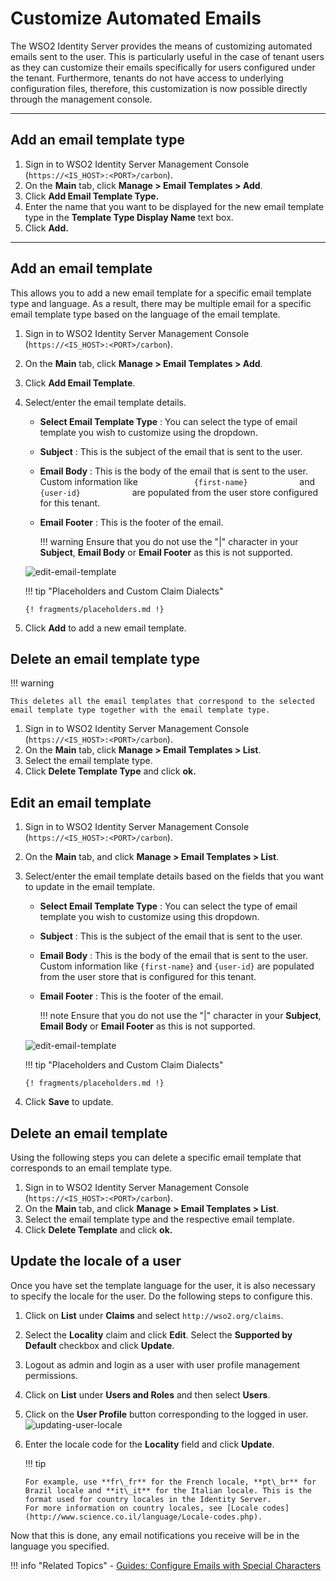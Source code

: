 # Customize Automated Emails

The WSO2 Identity Server provides the means of customizing automated emails sent to the user. This is particularly useful in the case of tenant users as they can customize their emails specifically for
users configured under the tenant. Furthermore, tenants do not have access to underlying configuration files, therefore, this customization is now possible directly through the management console.

---

## Add an email template type

1.  Sign in to WSO2 Identity Server Management Console (`https://<IS_HOST>:<PORT>/carbon`).
2.  On the **Main** tab, click **Manage > Email Templates > Add**.
3.  Click **Add Email Template Type.**
4.  Enter the name that you want to be displayed for the new email
    template type in the **Template Type Display Name** text box.
5.  Click **Add.**

---

## Add an email template

This allows you to add a new email template for a specific email template type and language. As a result, there may be multiple email for a specific email template type based on the language of the email
template.

1.  Sign in to WSO2 Identity Server Management Console (`https://<IS_HOST>:<PORT>/carbon`).
2.  On the **Main** tab, click **Manage > Email Templates > Add**.
3.  Click **Add Email Template**.
4.  Select/enter the email template details.  

    -   **Select Email Template Type** : You can select the type of
        email template you wish to customize using the dropdown.
    -   **Subject** : This is the subject of the email that is sent to
        the user.
    -   **Email Body** : This is the body of the email that is sent to
        the user. Custom information like
        `             {first-name}            ` and
        `             {user-id}            ` are populated from the user
        store configured for this tenant.
    -   **Email Footer** : This is the footer of the email.

        !!! warning
            Ensure that you do not use the "\|" character in your
            **Subject**, **Email Body** or **Email Footer** as this is not
            supported.
        

    ![edit-email-template](/assets/img/guides/edit-email-template.png) 

      
    !!! tip "Placeholders and Custom Claim Dialects"
        
        {! fragments/placeholders.md !}
    

5.  Click **Add** to add a new email template.

## Delete an email template type

!!! warning
    
    This deletes all the email templates that correspond to the selected email template type together with the email template type.
    

1.  Sign in to WSO2 Identity Server Management Console (`https://<IS_HOST>:<PORT>/carbon`).
2.  On the **Main** tab, click **Manage > Email Templates > List**.
3.  Select the email template type.
4.  Click **Delete Template Type** and click **ok.**

## Edit an email template

1.  Sign in to WSO2 Identity Server Management Console (`https://<IS_HOST>:<PORT>/carbon`).
2.  On the **Main** tab, and click **Manage > Email Templates > List**.
3.  Select/enter the email template details based on the fields that you
    want to update in the email template.  

    -   **Select Email Template Type** : You can select the type of email template you wish to customize using this dropdown.  
    -   **Subject** : This is the subject of the email that is sent to the user.
    -   **Email Body** : This is the body of the email that is sent to the user. Custom information like `{first-name}` and `{user-id}` are populated from the user store that is configured for this tenant.
    -   **Email Footer** : This is the footer of the email.

        !!! note
            Ensure that you do not use the "\|" character in your
            **Subject**, **Email Body** or **Email Footer** as this is not
            supported.
        

    ![edit-email-template](/assets/img/guides/edit-email-template.png) 

    !!! tip "Placeholders and Custom Claim Dialects"

        {! fragments/placeholders.md !}

4.  Click **Save** to update.

## Delete an email template

Using the following steps you can delete a specific email template that
corresponds to an email template type.

1.  Sign in to WSO2 Identity Server Management Console (`https://<IS_HOST>:<PORT>/carbon`).
2.  On the **Main** tab, and click **Manage > Email Templates > List**.
3.  Select the email template type and the respective email template.
4.  Click **Delete Template** and click **ok.**

## Update the locale of a user

Once you have set the template language for the user, it is also necessary to specify the locale for the user. Do the following steps to configure this.

1.  Click on **List** under **Claims** and select `http://wso2.org/claims`.
2.  Select the **Locality** claim and click **Edit**. Select the **Supported by Default** checkbox and click **Update**.
3.  Logout as admin and login as a user with user profile management permissions.
4.  Click on **List** under **Users and Roles** and then select **Users**.
5.  Click on the **User Profile** button corresponding to the logged in user.  
    ![updating-user-locale](/assets/img/guides/updating-user-locale.png) 
6.  Enter the locale code for the **Locality** field and click **Update**.

    !!! tip
    
        For example, use **fr\_fr** for the French locale, **pt\_br** for Brazil locale and **it\_it** for the Italian locale. This is the format used for country locales in the Identity Server.
        For more information on country locales, see [Locale codes](http://www.science.co.il/language/Locale-codes.php).
    

Now that this is done, any email notifications you receive will be in the language you specified.


!!! info "Related Topics" 
    -   [Guides: Configure Emails with Special Characters](../../../guides/tenants/add-email-special-characters/)